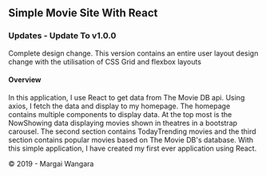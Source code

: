 ## Simple Movie Site With React

### Updates - Update To v1.0.0

Complete design change. This version contains an entire user layout design change with the utilisation of CSS Grid and flexbox layouts

#### Overview

In this application, I use React to get data from The Movie DB api. Using axios, I fetch the data and display to my homepage. The homepage contains multiple components to display data. At the top most is the NowShowing data displaying movies shown in theatres in a bootstrap carousel.
The second section contains TodayTrending movies and the third section contains popular movies based on The Movie DB's database. With this simple application, I have created my first ever application using React.

&copy; 2019 - Margai Wangara
